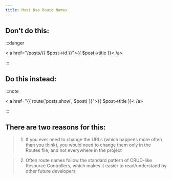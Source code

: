 ```yaml
---
title: Must Use Route Names
---
```

## Don't do this:

:::danger
 <p class="text-[13px] bg-[#EDEEF3] px-2 py-1 w-[54%]">< a href="/posts/{{ $post->id }}">{{ $post->title }}< /a></p>
 :::

## Do this instead:

:::note
<p class="text-[13px] bg-[#EDEEF3] px-2 py-1 w-[63%]"> < a href="{{ route('posts.show', $post) }}">{{ $post->title }}< /a></p>

:::

## There are two reasons for this:

> 1. If you ever need to change the URLs (which happens more often than you think), you would need to change them only in the Routes file, and not everywhere in the project


> 2. Often route names follow the standard pattern of CRUD-like Resource Controllers, which makes it easier to read/understand by other future developers


